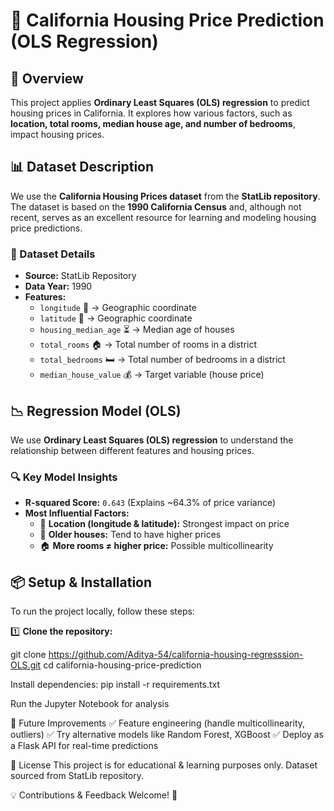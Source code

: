 # 🏡 California Housing Price Prediction (OLS Regression)

## 📌 Overview  
This project applies **Ordinary Least Squares (OLS) regression** to predict housing prices in California. It explores how various factors, such as **location, total rooms, median house age, and number of bedrooms**, impact housing prices.

## 📊 Dataset Description  
We use the **California Housing Prices dataset** from the **StatLib repository**. The dataset is based on the **1990 California Census** and, although not recent, serves as an excellent resource for learning and modeling housing price predictions.

### 🔹 Dataset Details  
- **Source:** StatLib Repository  
- **Data Year:** 1990  
- **Features:**
  - `longitude` 📍 → Geographic coordinate  
  - `latitude` 📍 → Geographic coordinate  
  - `housing_median_age` ⏳ → Median age of houses  
  - `total_rooms` 🏠 → Total number of rooms in a district  
  - `total_bedrooms` 🛏️ → Total number of bedrooms in a district  
  - `median_house_value` 💰 → Target variable (house price)  

## 📉 Regression Model (OLS)  
We use **Ordinary Least Squares (OLS) regression** to understand the relationship between different features and housing prices.

### 🔍 **Key Model Insights**  
- **R-squared Score:** `0.643` (Explains ~64.3% of price variance)  
- **Most Influential Factors:**
  - 📍 **Location (longitude & latitude):** Strongest impact on price  
  - 🏡 **Older houses:** Tend to have higher prices  
  - 🏠 **More rooms ≠ higher price:** Possible multicollinearity  



## 📦 Setup & Installation  
To run the project locally, follow these steps:  

1️⃣ **Clone the repository:**  

git clone https://github.com/Aditya-54/california-housing-regresssion-OLS.git
cd california-housing-price-prediction

Install dependencies:
pip install -r requirements.txt

Run the Jupyter Notebook for analysis

🚀 Future Improvements
✅ Feature engineering (handle multicollinearity, outliers)
✅ Try alternative models like Random Forest, XGBoost
✅ Deploy as a Flask API for real-time predictions

📜 License
This project is for educational & learning purposes only. Dataset sourced from StatLib repository.

💡 Contributions & Feedback Welcome! 🤝




